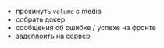 - прокинуть `volume` с media
- собрать докер
- сообщения об ошибке / успехе на фронте
- задеплоить на сервер
